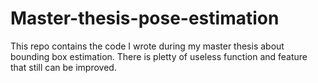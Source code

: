 # Master-thesis-pose-estimation

This repo contains the code I wrote during my master thesis about bounding box estimation.
There is pletty of useless function and feature that still can be improved.


